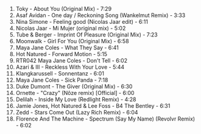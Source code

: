 1. Toky - About You (Original Mix) - 7:29
2. Asaf Avidan - One day / Reckoning Song (Wankelmut Remix) - 3:33
3. Nina Simone - Feeling good (Nicolas Jaar edit) - 6:11
4. Nicolas Jaar - Mi Mujer (original mix) - 5:02
5. Tube & Berger - Imprint Of Pleasure (Original Mix) - 7:23
6. Moonwalk - Girl For You (Original Mix) - 6:58
7. Maya Jane Coles - What They Say - 6:41
8. Hot Natured - Forward Motion - 5:15
9. RTR042 Maya Jane Coles - Don't Tell - 6:02
10. Azari & III - Reckless With Your Love - 5:44
11. Klangkarussell - Sonnentanz - 6:01
12. Maya Jane Coles - Sick Panda - 7:18
13. Duke Dumont - The Giver (Original Mix) - 6:30
14. Ornette - "Crazy" (Nôze remix) [Official] - 6:00
15. Delilah - Inside My Love (Redlight Remix) - 4:28
16. Jamie Jones, Hot Natured & Lee Foss - B4 The Bentley - 6:31
17. Zedd - Stars Come Out (Lazy Rich Remix) - 6:04
18. Florence And The Machine - Spectrum (Say My Name) (Revolvr Remix) - 6:02